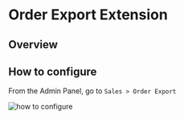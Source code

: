 # Order Export Extension
## Overview

## How to configure

From the Admin Panel, go to ``Sales > Order Export``

![how to configure](https://i.imgur.com/HPLYLTv.png)

